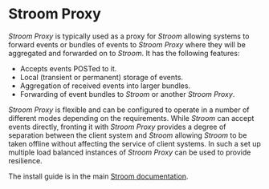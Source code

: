 # Stroom Proxy

_Stroom Proxy_ is typically used as a proxy for _Stroom_ allowing systems to forward events or bundles of events to _Stroom Proxy_ where they will be aggregated and forwarded on to _Stroom_. It has the following features:

* Accepts events POSTed to it.
* Local (transient or permanent) storage of events.
* Aggregation of received events into larger bundles.
* Forwarding of event bundles to _Stroom_ or another _Stroom Proxy_.

_Stroom Proxy_ is flexible and can be configured to operate in a number of different modes depending on the requirements. While _Stroom_ can accept events directly, fronting it with _Stroom Proxy_ provides a degree of separation between the client system and _Stroom_ allowing _Stroom_ to be taken offline without affecting the service of client systems. In such a set up multiple load balanced instances of _Stroom Proxy_ can be used to provide resilience.

The install guide is in the main [Stroom documentation](https://github.com/gchq/stroom-docs).
